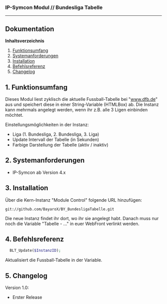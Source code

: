 ### IP-Symcon Modul // Bundesliga Tabelle
---

## Dokumentation

**Inhaltsverzeichnis**

1. [Funktionsumfang](#1-funktionsumfang) 
2. [Systemanforderungen](#2-systemanforderungen)
3. [Installation](#3-installation)
4. [Befehlsreferenz](#4-befehlsreferenz)
5. [Changelog](#5-changelog) 


## 1. Funktionsumfang
Dieses Modul liest zyklisch die aktuelle Fussball-Tabelle bei "www.dfb.de"
aus und speichert diese in einer String-Variable (HTMLBox) ab. Die Instanz kann
mehrmals angelegt werden, wenn ihr z.B. alle 3 Ligen einbinden möchtet.

Einstellungsmöglichkeiten in der Instanz:
- Liga (1. Bundesliga, 2. Bundesliga, 3. Liga)
- Update Intervall der Tabelle (in Sekunden)
- Farbige Darstellung der Tabelle (aktiv / inaktiv)


## 2. Systemanforderungen
- IP-Symcon ab Version 4.x


## 3. Installation
Über die Kern-Instanz "Module Control" folgende URL hinzufügen:

`git://github.com/BayaroX/BY_BundesligaTabelle.git`

Die neue Instanz findet ihr dort, wo ihr sie angelegt habt.
Danach muss nur noch die Variable "Tabelle - ..." in euer WebFront verlinkt werden.


## 4. Befehlsreferenz
```php
  BLT_Update($InstanzID);
```
Aktualisiert die Fussball-Tabelle in der Variable.


## 5. Changelog
Version 1.0:
  - Erster Release
